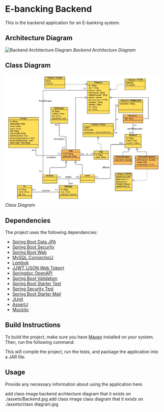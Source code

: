 # E-bancking Backend

This is the backend application for an E-banking system.

## Architecture Diagram

![Backend Architecture Diagram](./assets/Backend.jpg)
*Backend Architecture Diagram*

## Class Diagram

![Class Diagram](./assets/class%20diagram.jpg)
*Class Diagram*

## Dependencies

The project uses the following dependencies:

- [Spring Boot Data JPA](https://spring.io/projects/spring-data-jpa)
- [Spring Boot Security](https://spring.io/projects/spring-security)
- [Spring Boot Web](https://spring.io/projects/spring-boot)
- [MySQL Connector/J](https://dev.mysql.com/downloads/connector/j/)
- [Lombok](https://projectlombok.org/)
- [JJWT (JSON Web Token)](https://github.com/jwtk/jjwt)
- [Springdoc OpenAPI](https://springdoc.org/)
- [Spring Boot Validation](https://spring.io/guides/gs/validating-form-input/)
- [Spring Boot Starter Test](https://docs.spring.io/spring-boot/docs/current/reference/html/spring-boot-features.html#boot-features-testing)
- [Spring Security Test](https://docs.spring.io/spring-security/site/docs/current/reference/html5/#test)
- [Spring Boot Starter Mail](https://docs.spring.io/spring-boot/docs/current/reference/html/boot-features-email.html)
- [JUnit](https://junit.org/junit4/)
- [AssertJ](https://assertj.github.io/doc/)
- [Mockito](https://site.mockito.org/)

## Build Instructions

To build the project, make sure you have [Maven](https://maven.apache.org/) installed on your system. Then, run the following command:

This will compile the project, run the tests, and package the application into a JAR file.

## Usage

Provide any necessary information about using the application here.

add class image backend archtecture diagram that it exists on ./assets/Backend.jpg
add class image class  diagram that it exists on ./assets/class diagram.jpg